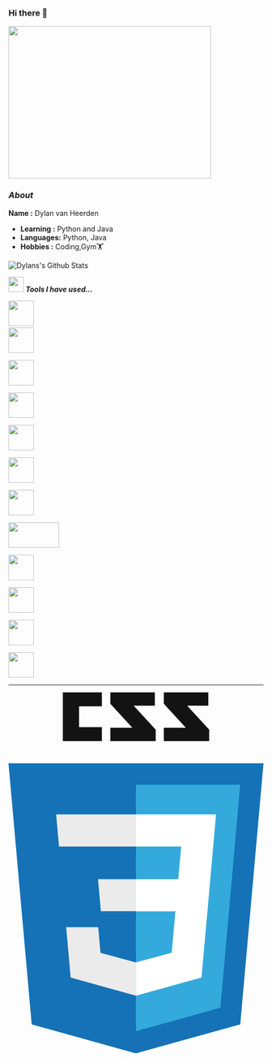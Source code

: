 ### Hi there 👋
<img src="https://i.pinimg.com/originals/4e/af/ef/4eafefd8b6cd9c42089ec7a19aead746.gif" width="400" height="300" />
  
### <i>About</i>
    
   **Name     :** Dylan van Heerden
-  **Learning :** Python and Java
-  **Languages:** Python, Java
-  **Hobbies  :** Coding,Gym🏋️

<img alt="Dylans's Github Stats" src="https://github-readme-stats-sparklingwater45.vercel.app/api?username=SparklingWater45&show_icons=true&theme=onedark&hide_border=true&repo=onedark">


<img src="https://media.giphy.com/media/iY8CRBdQXODJSCERIr/giphy.gif" width="30px">&nbsp;***Tools I have used...***
<p align="left">
  
  <code><img height="50" src="https://github.com/uannabi/-/blob/master/resource/git.svg"></code>
  <code> <img height="50" src="https://github.com/uannabi/-/blob/master/resource/python-icon.svg"> </code>
  <code> <img height="50" src="https://www.vectorlogo.zone/logos/java/java-ar21.svg"> </code>
  <code> <img height="50" src="https://www.vectorlogo.zone/logos/jupyter/jupyter-ar21.svg"> </code>
  <code> <img height="50" src="https://www.vectorlogo.zone/logos/w3_html5/w3_html5-ar21.svg"> </code>
  <code> <img height="50" src="https://www.vectorlogo.zone/logos/mysql/mysql-ar21.svg"> </code>
  <code> <img height="50" src="https://www.vectorlogo.zone/logos/sqlite/sqlite-ar21.svg"> </code>
  <code> <img height="50" src="https://matplotlib.org/2.2.5/_images/sphx_glr_logos2_001.png" width='100'> </code>
  <code> <img height="50" src="https://upload.wikimedia.org/wikipedia/commons/thumb/e/ed/Pandas_logo.svg/768px-Pandas_logo.svg.png"> </code>
  <code> <img height="50" src="https://www.vectorlogo.zone/logos/pocoo_flask/pocoo_flask-ar21.svg"> </code>
  <code> <img height="50" src="https://www.vectorlogo.zone/logos/heroku/heroku-ar21.svg"> </code>
  <code> <img height="50" src="https://www.vectorlogo.zone/logos/numpy/numpy-ar21.svg"> </code>
  <hr>

<svg enable-background="new 0 0 1771 2499.8" viewBox="0 0 1771 2499.8" xmlns="http://www.w3.org/2000/svg"><path d="m1387.8 92.5h-146.9l152.8 165.9v78.9h-314.8v-92.4h152.8l-152.8-165.9v-79h309zm-371.4 0h-147.1l153 165.9v78.9h-314.9v-92.4h152.8l-152.8-165.9v-79h309zm-367.8 3.8h-158.5v144.8h158.5v96.3h-271.3v-337.4h271.3z" fill="#131313"/><path d="m161.2 2299.1-161.2-1807.7h1771l-161.4 1807.4-725.2 201z" fill="#1572b6"/><path d="m885.5 2346.2 586-162.5 137.8-1544.5h-723.8z" fill="#33a9dc"/><path d="m885.5 1294.1h293.4l20.2-227h-313.6v-221.6h556l-5.3 59.5-54.5 611h-496.2z" fill="#fff"/><path d="m886.7 1869.9h-1l-246.9-66.7-15.8-176.8h-222.4l31.1 348.1 454.2 126.4h1.3v-231z" fill="#ebebeb"/><path d="m1160.1 1506.3-26.7 296.7-247.3 66.7v231l454.5-126 3.3-37.5 38.6-431h-222.4z" fill="#fff"/><path d="m886.3 845.5v221.7h-535.4l-4.6-49.8-10.1-112.4-5.3-59.5zm-.8 448.6v221.7h-244.1l-4.3-49.8-10.1-112.4-5.3-59.5h263.7z" fill="#ebebeb"/></svg>
